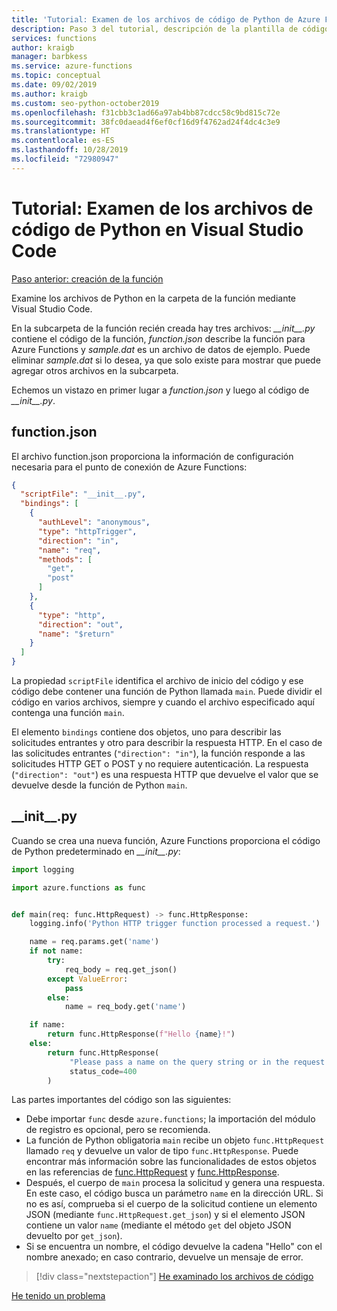 ```yaml
---
title: 'Tutorial: Examen de los archivos de código de Python de Azure Functions en Visual Studio Code'
description: Paso 3 del tutorial, descripción de la plantilla de código de Python proporcionada por Azure Functions.
services: functions
author: kraigb
manager: barbkess
ms.service: azure-functions
ms.topic: conceptual
ms.date: 09/02/2019
ms.author: kraigb
ms.custom: seo-python-october2019
ms.openlocfilehash: f31cbb3c1ad66a97ab4bb87cdcc58c9bd815c72e
ms.sourcegitcommit: 38fc0daead4f6ef0cf16d9f4762ad24f4dc4c3e9
ms.translationtype: HT
ms.contentlocale: es-ES
ms.lasthandoff: 10/28/2019
ms.locfileid: "72980947"
---
```

# <a name="tutorial-examine-the-python-code-files-in-visual-studio-code"></a>Tutorial: Examen de los archivos de código de Python en Visual Studio Code

[Paso anterior: creación de la función](tutorial-vs-code-serverless-python-02.md)

Examine los archivos de Python en la carpeta de la función mediante Visual Studio Code.

En la subcarpeta de la función recién creada hay tres archivos: *\_\_init\_\_.py* contiene el código de la función, *function.json* describe la función para Azure Functions y *sample.dat* es un archivo de datos de ejemplo. Puede eliminar *sample.dat* si lo desea, ya que solo existe para mostrar que puede agregar otros archivos en la subcarpeta.

Echemos un vistazo en primer lugar a *function.json* y luego al código de *\_\_init\_\_.py*.

## <a name="functionjson"></a>function.json

El archivo function.json proporciona la información de configuración necesaria para el punto de conexión de Azure Functions:

```json
{
  "scriptFile": "__init__.py",
  "bindings": [
    {
      "authLevel": "anonymous",
      "type": "httpTrigger",
      "direction": "in",
      "name": "req",
      "methods": [
        "get",
        "post"
      ]
    },
    {
      "type": "http",
      "direction": "out",
      "name": "$return"
    }
  ]
}
```

La propiedad `scriptFile` identifica el archivo de inicio del código y ese código debe contener una función de Python llamada `main`. Puede dividir el código en varios archivos, siempre y cuando el archivo especificado aquí contenga una función `main`.

El elemento `bindings` contiene dos objetos, uno para describir las solicitudes entrantes y otro para describir la respuesta HTTP. En el caso de las solicitudes entrantes (`"direction": "in"`), la función responde a las solicitudes HTTP GET o POST y no requiere autenticación. La respuesta (`"direction": "out"`) es una respuesta HTTP que devuelve el valor que se devuelve desde la función de Python `main`.

## <a name="__init__py"></a>\_\_init\_\_.py

Cuando se crea una nueva función, Azure Functions proporciona el código de Python predeterminado en *\_\_init\_\_.py*:

```python
import logging

import azure.functions as func


def main(req: func.HttpRequest) -> func.HttpResponse:
    logging.info('Python HTTP trigger function processed a request.')

    name = req.params.get('name')
    if not name:
        try:
            req_body = req.get_json()
        except ValueError:
            pass
        else:
            name = req_body.get('name')

    if name:
        return func.HttpResponse(f"Hello {name}!")
    else:
        return func.HttpResponse(
             "Please pass a name on the query string or in the request body",
             status_code=400
        )
```

Las partes importantes del código son las siguientes:

- Debe importar `func` desde `azure.functions`; la importación del módulo de registro es opcional, pero se recomienda.
- La función de Python obligatoria `main` recibe un objeto `func.HttpRequest` llamado `req` y devuelve un valor de tipo `func.HttpResponse`. Puede encontrar más información sobre las funcionalidades de estos objetos en las referencias de [func.HttpRequest](/python/api/azure-functions/azure.functions.httprequest?view=azure-python) y [func.HttpResponse](/python/api/azure-functions/azure.functions.httpresponse?view=azure-python).
- Después, el cuerpo de `main` procesa la solicitud y genera una respuesta. En este caso, el código busca un parámetro `name` en la dirección URL. Si no es así, comprueba si el cuerpo de la solicitud contiene un elemento JSON (mediante `func.HttpRequest.get_json`) y si el elemento JSON contiene un valor `name` (mediante el método `get` del objeto JSON devuelto por `get_json`).
- Si se encuentra un nombre, el código devuelve la cadena "Hello" con el nombre anexado; en caso contrario, devuelve un mensaje de error.

> [!div class="nextstepaction"]
> [He examinado los archivos de código](tutorial-vs-code-serverless-python-04.md)

[He tenido un problema](https://www.research.net/r/PWZWZ52?tutorial=vscode-functions-python&step=03-examine-code-files)
